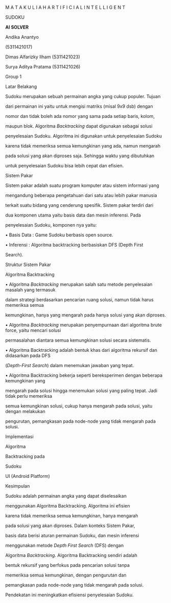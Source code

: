 ﻿<a name="br1"></a> 

M A T A K U L I A H A R T I F I C I A L I N T E L L I G E N T

SUDOKU

**AI SOLVER**

Andika Anantyo

(5311421017)

Dimas Alfarizky Ilham (5311421023)

Surya Aditya Pratama (5311421026)

Group 1



<a name="br2"></a> 

Latar Belakang

Sudoku merupakan sebuah permainan angka yang cukup populer. Tujuan

dari permainan ini yaitu untuk mengisi matriks (misal 9x9 dsb) dengan

nomor dan tidak boleh ada nomor yang sama pada setiap baris, kolom,

maupun blok. Algoritma *Backtracking* dapat digunakan sebagai solusi

penyelesaian Sudoku. Algoritma ini digunakan untuk penyelesaian Sudoku

karena tidak memeriksa semua kemungkinan yang ada, namun mengarah

pada solusi yang akan diproses saja. Sehingga waktu yang dibutuhkan

untuk penyelesaian Sudoku bisa lebih cepat dan efisien.



<a name="br3"></a> 

Sistem Pakar

Sistem pakar adalah suatu program komputer atau sistem informasi yang

mengandung beberapa pengetahuan dari satu atau lebih pakar manusia

terkait suatu bidang yang cenderung spesifik. Sistem pakar terdiri dari

dua komponen utama yaitu basis data dan mesin inferensi. Pada

penyelesaian Sudoku, komponen nya yaitu:

• Basis Data : Game Sudoku berbasis open source.

• Inferensi : Algoritma backtracking berbasiskan DFS (Depth First

Search).



<a name="br4"></a> 

Struktur Sistem Pakar



<a name="br5"></a> 

Algoritma Backtracking

• Algoritma *Backtracking* merupakan salah satu metode penyelesaian masalah yang termasuk

dalam strategi berdasarkan pencarian ruang solusi, namun tidak harus memeriksa semua

kemungkinan, hanya yang mengarah pada hanya solusi yang akan diproses.

• Algoritma *Backtracking* merupakan penyempurnaan dari algoritma brute force, yaitu mencari solusi

permasalahan diantara semua kemungkinan solusi secara sistematis.

• Algoritma Backtracking adalah bentuk khas dari algoritma rekursif dan didasarkan pada DFS

(*Depth-First Search*) dalam menemukan jawaban yang tepat.

• Algoritma Backtracking bekerja seperti bereksperimen dengan beberapa kemungkinan yang

mengarah pada solusi hingga menemukan solusi yang paling tepat. Jadi tidak perlu memeriksa

semua kemungkinan solusi, cukup hanya mengarah pada solusi, yaitu dengan melakukan

pengurutan, pemangkasan pada node-node yang tidak mengarah pada solusi.



<a name="br6"></a> 

Implementasi

Algoritma

Backtracking pada

Sudoku



<a name="br7"></a> 

UI (Android Platform)



<a name="br8"></a> 

Kesimpulan

Sudoku adalah permainan angka yang dapat diselesaikan

menggunakan Algoritma Backtracking. Algoritma ini efisien

karena tidak memeriksa semua kemungkinan, hanya mengarah

pada solusi yang akan diproses. Dalam konteks Sistem Pakar,

basis data berisi aturan permainan Sudoku, dan mesin inferensi

menggunakan metode *Depth First Search* (DFS) dengan

Algoritma *Backtracking*. Algoritma Backtracking sendiri adalah

bentuk rekursif yang berfokus pada pencarian solusi tanpa

memeriksa semua kemungkinan, dengan pengurutan dan

pemangkasan pada node-node yang tidak mengarah pada solusi.

Pendekatan ini meningkatkan efisiensi penyelesaian Sudoku.

